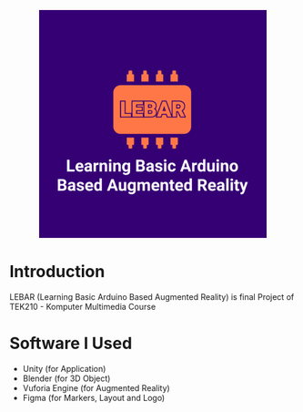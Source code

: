 <p align="center"><img src="https://raw.githubusercontent.com/glenaldinlim/lebar-learning-basic-arduino-based-augmented-reality/master/Assets/Images/AppIcon.png?token=AILYGT3F4AFN3DNFOEM54WLBNP574" width="400"></p>

# Introduction
LEBAR (Learning Basic Arduino Based Augmented Reality) is final Project of TEK210 - Komputer Multimedia Course

# Software I Used
- Unity (for Application)
- Blender (for 3D Object)
- Vuforia Engine (for Augmented Reality)
- Figma (for Markers, Layout and Logo)

